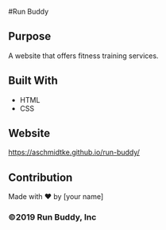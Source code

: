 #Run Buddy

## Purpose
A website that offers fitness training services.

## Built With
* HTML
* CSS

## Website
https://aschmidtke.github.io/run-buddy/

## Contribution
Made with ❤️ by [your name]

### ©️2019 Run Buddy, Inc 
